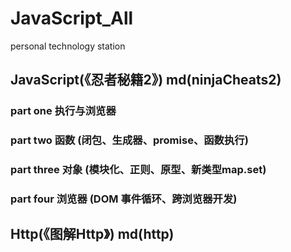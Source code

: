 # JavaScript_All
personal technology station

## JavaScript(《忍者秘籍2》) md(ninjaCheats2) 

### part one    执行与浏览器

### part two    函数 (闭包、生成器、promise、函数执行)

### part three  对象 (模块化、正则、原型、新类型map.set)

### part four   浏览器 (DOM 事件循环、跨浏览器开发)


## Http(《图解Http》) md(http)











